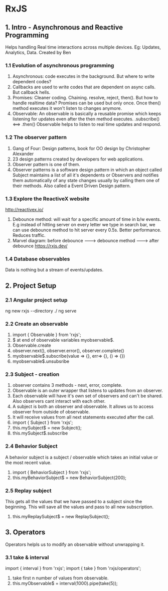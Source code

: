 # RxJS

## 1. Intro - Asynchronous and Reactive Programming
Helps handling Real time interactions across multiple devices. Eg: Updates, Analytics, Data.
Created by Ben

### 1.1 Evolution of asynchronous programming
1. Asynchronous: code executes in the background. But where to write dependent codes?
2. Callbacks are used to write codes that are dependent on async calls. But callback hells.
3. Promises: Cleaner coding. Chaining. resolve, reject, then(). But how to handle realtime data? Promises can be used but only once. Once then() method executes it won't listen to changes anymore.
4. Observable: An observable is basically a reusable promise which keeps listening for updates even after the then method executes. .subscribe() <==> .then()
Observable helps to listen to real time updates and respond.

### 1.2 The observer pattern
1. Gang of Four: Design patterns, book for OO design by Christopher Alexander
2. 23 design patterns created by developers for web applications.
3. Observer pattern is one of them.
4. Observer patterns is a software design pattern in which an object called Subject maintains a list of all it's dependents or Observers and notifies them automatically of any state changes usually by calling them one of their methods.
Also called a Event Driven Design pattern.

### 1.3 Explore the ReactiveX website
http://reactivex.io/
1. Debounce method: will wait for a specific amount of time in b/w events. E.g instead of hitting server on every letter we type in search bar, we can use debounce method to hit server every 0.5s. Better performance. Reduces traffic.
2. Marvel diagram: before debounce ---> debounce method ---> after debounce
https://rxjs.dev/

### 1.4 Database observables
Data is nothing but a stream of events/updates.

## 2. Project Setup
### 2.1 Angular project setup
ng new rxjs --directory ./
ng serve

### 2.2 Create an observable
1. import { Observable } from 'rxjs';
2. $ at end of observable variables myobservable$.
3. Observable.create
4. observer.next(), observer.error(), observer.complete()
5. myobservable$.subscribe(value => {}, err=> {}, () => {})
6. myobservable$.unsubsribe

### 2.3 Subject - creation
1. observer contains 3 methods - next, error, complete.
2. Observable is an outer wrapper that listens to updates from an observer.
3. Each observable will have it's own set of observers and can't be shared. Also observers cant interact with each other.
4. A subject is both an observer and observable. It allows us to access observer from outside of observable.
5. It will receive values from all next statements executed after the call.
6. import { Subject } from 'rxjs';
7. this.mySubject$ = new Subject();
8. this.mySubject$.subscribe

### 2.4 Behavior Subject
A behavior subject is a subject / observable which takes an initial value or the most recent value.
1. import { BehaviorSubject } from 'rxjs';
2. this.myBehaviorSubject$ = new BehaviorSubject(200);

### 2.5 Replay subject
This gets all the values that we have passed to a subject since the beginning. This will save all the values and pass to all new subscription.
1. this.myReplaySubject$ = new ReplaySubject();

## 3. Operators
Operators helpls us to modify an observable without unwrapping it.
### 3.1 take & interval
import { interval } from 'rxjs';
import { take } from 'rxjs/operators';
1. take first n number of values from observable.
2. this.myObservable$ = interval(1000).pipe(take(5));
